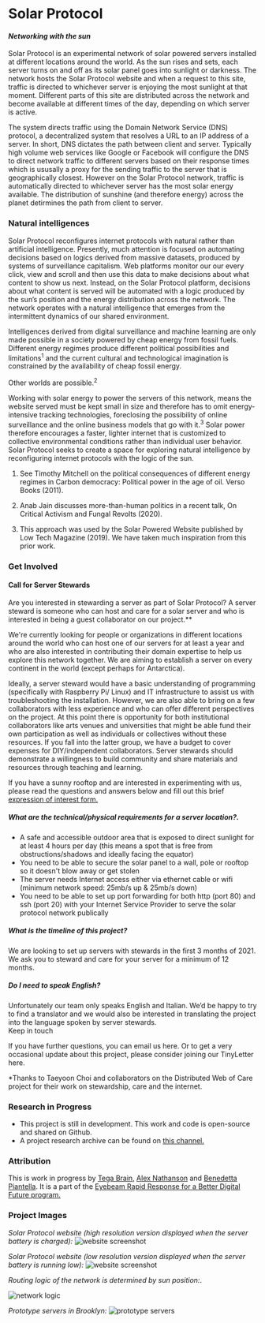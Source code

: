 
# Solar Protocol  
#### *Networking with the sun*  
  
Solar Protocol is an experimental network of solar powered servers installed at different locations around the world. As the sun rises and sets, each server turns on and off as its solar panel goes into sunlight or darkness. The network hosts the Solar Protocol website and when a request to this site, traffic is directed to whichever server is enjoying the most sunlight at that moment. Different parts of this site are distributed across the network and become available at different times of the day, depending on which server is active.  
  
The system directs traffic using the Domain Network Service (DNS) protocol, a decentralized system that resolves a URL to an IP address of a server. In short, DNS dictates the path between client and server. Typically high volume web services like Google or Facebook will configure the DNS to direct network traffic to different servers based on their response times which is ususally a proxy for the sending traffic to the server that is geographically closest. However on the Solar Protocol network, traffic is automatically directed to whichever server has the most solar energy available. The distribution of sunshine (and therefore energy) across the planet detirmines the path from client to server.   
  
### Natural intelligences  
  
Solar Protocol reconfigures internet protocols with natural rather than artificial intelligence. Presently, much attention is focused on automating decisions based on logics derived from massive datasets, produced by systems of surveillance capitalism. Web platforms monitor our our every click, view and scroll and then use this data to make decisions about what content to show us next. Instead, on the Solar Protocol platform, decisions about what content is served will be automated with a logic produced by the sun’s position and the energy distribution across the network. The network operates with a natural intelligence that emerges from the intermittent dynamics of our shared environment.  
  
Intelligences derived from digital surveillance and machine learning are only made possible in a society powered by cheap energy from fossil fuels. Different energy regimes produce different political possibilities and limitations<sup>1</sup> and the current cultural and technological imagination is constrained by the availability of cheap fossil energy.  
  
Other worlds are possible.<sup>2</sup>  
  
Working with solar energy to power the servers of this network, means the website served must be kept small in size and therefore has to omit energy-intensive tracking technologies, foreclosing the possibility of online surveillance and the online business models that go with it.<sup>3</sup> Solar power therefore encourages a faster, lighter internet that is customized to collective environmental conditions rather than individual user behavior. Solar Protocol seeks to create a space for exploring natural intelligence by reconfiguring internet protocols with the logic of the sun.  
  
1. See Timothy Mitchell on the political consequences of different energy regimes in Carbon democracy: Political power in the age of oil. Verso Books (2011).  
  
2. Anab Jain discusses more-than-human politics in a recent talk, On Critical Activism and Fungal Revolts (2020).  
  
3. This approach was used by the Solar Powered Website published by Low Tech Magazine (2019). We have taken much inspiration from this prior work.  

### Get Involved   
#### Call for Server Stewards  
  
Are you interested in stewarding a server as part of Solar Protocol? A server steward is someone who can host and care for a solar server and who is interested in being a guest collaborator on our project.**  
  
We're currently looking for people or organizations in different locations around the world who can host one of our servers for at least a year and who are also interested in contributing their domain expertise to help us explore this network together. We are aiming to establish a server on every continent in the world (except perhaps for Antarctica).  
  
Ideally, a server steward would have a basic understanding of programming (specifically with Raspberry Pi/ Linux) and IT infrastructure to assist us with troubleshooting the installation. However, we are also able to bring on a few collaborators with less experience and who can offer different perspectives on the project. At this point there is opportunity for both institutional collaborators like arts venues and universities that might be able fund their own participation as well as individuals or collectives without these resources. If you fall into the latter group, we have a budget to cover expenses for DIY/independent collaborators. Server stewards should demonstrate a willingness to build community and share materials and resources through teaching and learning.  
  
If you have a sunny rooftop and are interested in experimenting with us, please read the questions and answers below and fill out this brief [expression of interest form.](https://airtable.com/shrwTVfy9TAvg5oHk)
##### *What are the technical/physical requirements for a server location?*. 
  
* A safe and accessible outdoor area that is exposed to direct sunlight for at least 4 hours per day (this means a spot that is free from obstructions/shadows and ideally facing the equator)  
* You need to be able to secure the solar panel to a wall, pole or rooftop so it doesn't blow away or get stolen  
* The server needs Internet access either via ethernet cable or wifi (minimum network speed: 25mb/s up & 25mb/s down)  
* You need to be able to set up port forwarding for both http (port 80) and ssh (port 20) with your Internet Service Provider to serve the solar protocol network publically  

##### *What is the timeline of this project?*

We are looking to set up servers with stewards in the first 3 months of 2021. We ask you to steward and care for your server for a minimum of 12 months.
##### *Do I need to speak English?*  
  
Unfortunately our team only speaks English and Italian. We’d be happy to try to find a translator and we would also be interested in translating the project into the language spoken by server stewards.  
Keep in touch

If you have further questions, you can email us here. Or to get a very occasional update about this project, please consider joining our TinyLetter here.

*Thanks to Taeyoon Choi and collaborators on the Distributed Web of Care project for their work on stewardship, care and the internet.
### Research in Progress  

* This project is still in development. This work and code is open-source and shared on Github.  
* A project research archive can be found on [this channel.](https://www.are.na/tega-brain/solar-powered-media)  

### Attribution
  
This is work in progress by [Tega Brain](http://tegabrain.com/), [Alex Nathanson](http://www.alexnathanson.com/about.html) and [Benedetta Piantella](https://engineering.nyu.edu/faculty/benedetta-piantella). It is a part of the [Eyebeam Rapid Response for a Better Digital Future program.](https://www.eyebeam.org/rapidresponse/) 

### Project Images

*Solar Protocol website (high resolution version displayed when the server battery is charged):*
![website screenshot](images/website.png)

*Solar Protocol website (low resolution version displayed when the server battery is running low):*
![website screenshot](images/website2.png)

*Routing logic of the network is determined by sun position:*. 

![network logic](images/network-logic.jpg)

*Prototype servers in Brooklyn:*
![prototype servers](images/servers.png)


